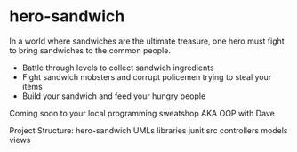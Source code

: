 # hero-sandwich

In a world where sandwiches are the ultimate treasure, one hero must fight to bring sandwiches to the common people.

- Battle through levels to collect sandwich ingredients
- Fight sandwich mobsters and corrupt policemen trying to steal your items
- Build your sandwich and feed your hungry people

Coming soon to your local programming sweatshop AKA OOP with Dave

Project Structure:
hero-sandwich
  UMLs
  libraries
    junit
  src
    controllers
    models
    views
